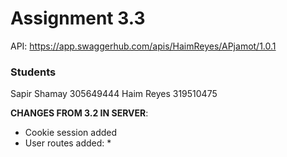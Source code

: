 # Assignment 3.3

API: https://app.swaggerhub.com/apis/HaimReyes/APjamot/1.0.1

### Students

Sapir Shamay 305649444
Haim Reyes 319510475

**CHANGES FROM 3.2 IN SERVER**:

- Cookie session added
- User routes added: \*
